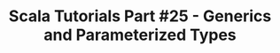 ---
layout: post
title: "Scala Tutorials Part #25 - Generics and Parameterized Types"
permalink: blog/scala-tutorials-part-25-generics-and-parameterized-types/
tags: [Scala]
---